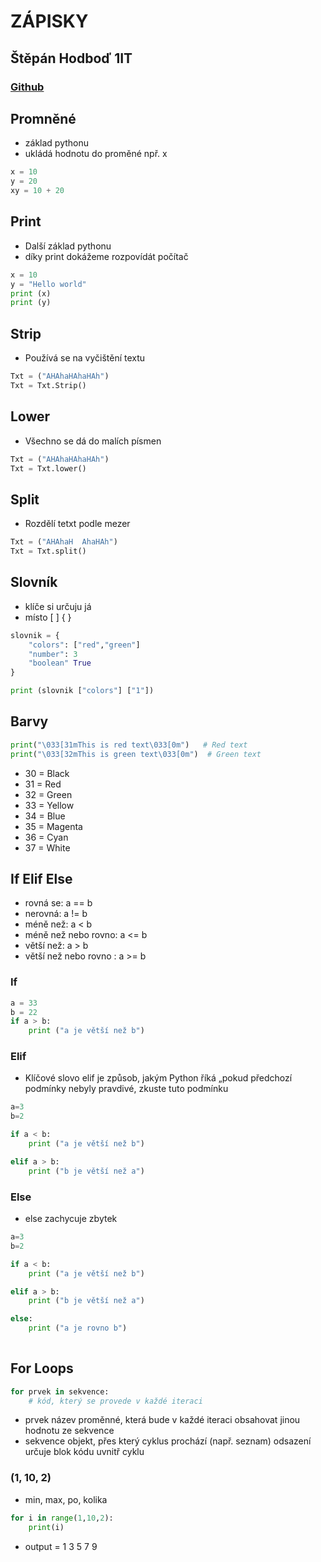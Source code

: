 # ZÁPISKY
## Štěpán Hodboď 1IT
### [Github](https://github.com/StepanH10)

## Promněné
- základ pythonu
- ukládá hodnotu do proměné npř. x
```python
x = 10
y = 20
xy = 10 + 20
```
## Print
- Další základ pythonu
- díky print dokážeme rozpovídát počítač
```python
x = 10
y = "Hello world"
print (x)
print (y)
```
## Strip 

- Používá se na vyčištění textu  
```python
Txt = ("AHAhaHAhaHAh") 
Txt = Txt.Strip()
```
## Lower 

- Všechno se dá do malích písmen 
```python
Txt = ("AHAhaHAhaHAh") 
Txt = Txt.lower() 
```
## Split 
- Rozdělí tetxt podle mezer 
```python
Txt = ("AHAhaH  AhaHAh") 
Txt = Txt.split() 
```
## Slovník
- klíče si určuju já
- místo [ ] { }
```python
slovnik = {
    "colors": ["red","green"]
    "number": 3
    "boolean" True
}

print (slovnik ["colors"] ["1"])
```
## Barvy
```python
print("\033[31mThis is red text\033[0m")   # Red text
print("\033[32mThis is green text\033[0m")  # Green text
```
- 30 = Black
- 31 = Red
- 32 = Green
- 33 = Yellow
- 34 = Blue
- 35 = Magenta
- 36 = Cyan
- 37 = White


## If Elif Else
- rovná se: a == b
- nerovná: a != b
- méně než: a < b
- méně než nebo rovno: a <= b
- větší než: a > b
- větší než nebo rovno : a >= b

### If
```python
a = 33
b = 22
if a > b:
    print ("a je větší než b")
```

### Elif
- Klíčové slovo elif je způsob, jakým Python říká „pokud předchozí podmínky nebyly pravdivé, zkuste tuto podmínku
```python
a=3
b=2

if a < b:
    print ("a je větší než b")

elif a > b:
    print ("b je větší než a")
```
### Else
- else zachycuje zbytek
```python
a=3
b=2

if a < b:
    print ("a je větší než b")

elif a > b:
    print ("b je větší než a")

else:
    print ("a je rovno b")
    
```

## For Loops
```python
for prvek in sekvence:
    # kód, který se provede v každé iteraci
```
- prvek  název proměnné, která bude v každé iteraci obsahovat jinou hodnotu ze sekvence
- sekvence  objekt, přes který cyklus prochází (např. seznam)
odsazení určuje blok kódu uvnitř cyklu
### (1, 10, 2)
- min, max, po, kolika
```python
for i in range(1,10,2):
    print(i)
```
- output = 1
3
5
7
9
